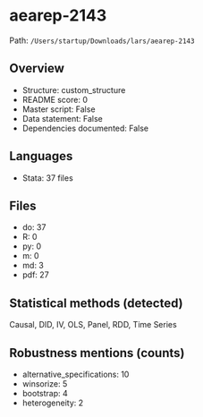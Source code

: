 # aearep-2143

Path: `/Users/startup/Downloads/lars/aearep-2143`

## Overview
- Structure: custom_structure
- README score: 0
- Master script: False
- Data statement: False
- Dependencies documented: False

## Languages
- Stata: 37 files

## Files
- do: 37
- R: 0
- py: 0
- m: 0
- md: 3
- pdf: 27

## Statistical methods (detected)
Causal, DID, IV, OLS, Panel, RDD, Time Series

## Robustness mentions (counts)
- alternative_specifications: 10
- winsorize: 5
- bootstrap: 4
- heterogeneity: 2